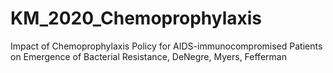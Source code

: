 # KM_2020_Chemoprophylaxis
Impact of Chemoprophylaxis Policy for AIDS-immunocompromised Patients on Emergence of Bacterial Resistance, DeNegre, Myers, Fefferman

